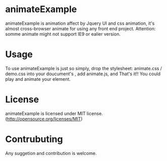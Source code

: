 animateExample
==============
animateExample is animation affect by Jquery UI and css animation, it's almost cross-browser animate for using any front end project. Attention: somme animate might not support IE9 or ealier version.

Usage
==============
To use animateExample is just so simply, drop the stylesheet: animate.css / demo.css into your doucument's <head>, add animate.js, and That's it!! You could play and animate your element.

License
==============
animateExample is licensed under MIT license. (http://opensource.org/licenses/MIT)

Contrubuting
==============
Any suggetion and contribution is welcome.
